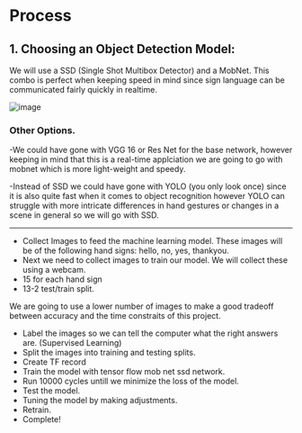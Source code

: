 # Process

## 1. Choosing an Object Detection Model: 
We will use a SSD (Single Shot Multibox Detector) and a MobNet. This combo is perfect when keeping speed in mind since sign language can be communicated fairly quickly in realtime.

![image](https://github.com/Christopher-DSA/Sign-Language-Detection-Computer-Vision/assets/132075292/82fe6f81-e442-48ca-9984-5fe0003bc3c8)

### Other Options.
-We could have gone with VGG 16 or Res Net for the base network, however keeping in mind that this is a real-time applciation we are going to go with mobnet which is more light-weight and speedy.

-Instead of SSD we could have gone with YOLO (you only look once) since it is also quite fast when it comes to object recognition
however YOLO can struggle with more intricate differences in hand gestures or changes in a scene in general so we will go with SSD.

---
- Collect Images to feed the machine learning model. These images will be of the following hand signs: hello, no, yes, thankyou.
- Next we need to collect images to train our model. We will collect these using a webcam.
- 15 for each hand sign
- 13-2 test/train split.

We are going to use a lower number of images to make a good tradeoff between accuracy and the time constraits of this project.


- Label the images so we can tell the computer what the right answers are. (Supervised Learning)
- Split the images into training and testing splits.
- Create TF record
- Train the model with tensor flow mob net ssd network.
- Run 10000 cycles untill we minimize the loss of the model.
- Test the model.
- Tuning the model by making adjustments.
- Retrain.
- Complete!
